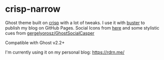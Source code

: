 # crisp-narrow
Ghost theme built on [crisp](https://github.com/kathyqian/crisp) with a lot of tweaks. I use it with [buster](https://github.com/carderne/buster) to publish my blog on GitHub Pages. Social Icons from [here](http://www.socicon.com/chart.php) and some stylistic cues from [gergelyorosz/GhostSocialCasper](https://github.com/gergelyorosz/GhostSocialCasper) 

Compatible with Ghost v2.2+

I'm currently using it on my personal blog: https://rdrn.me/